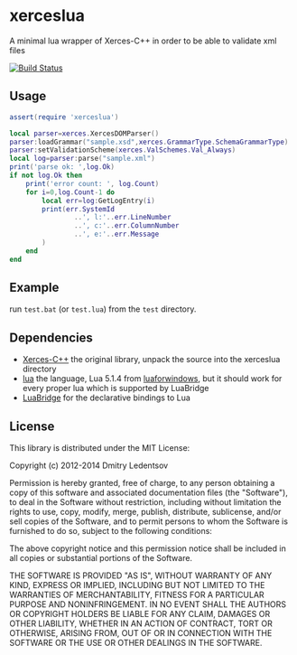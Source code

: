 xerceslua
=========

A minimal lua wrapper of Xerces-C++ in order to be able to validate xml files

[![Build Status](https://travis-ci.org/d-led/xerceslua.svg?branch=master)](https://travis-ci.org/d-led/xerceslua)

Usage
-----

````lua
assert(require 'xerceslua')

local parser=xerces.XercesDOMParser()
parser:loadGrammar("sample.xsd",xerces.GrammarType.SchemaGrammarType)
parser:setValidationScheme(xerces.ValSchemes.Val_Always)
local log=parser:parse("sample.xml")
print('parse ok: ',log.Ok)
if not log.Ok then
    print('error count: ', log.Count)
    for i=0,log.Count-1 do
        local err=log:GetLogEntry(i)
        print(err.SystemId
        		..', l:'..err.LineNumber
        		..', c:'..err.ColumnNumber
        		..', e:'..err.Message
		)
    end
end
````

Example
-------

run `test.bat` (or `test.lua`) from the `test` directory.

Dependencies
------------

 * [Xerces-C++](http://xerces.apache.org/xerces-c/) the original library, unpack the source into the xerceslua directory
 * [lua](http://www.lua.org/) the language, Lua 5.1.4 from [luaforwindows](http://code.google.com/p/luaforwindows/), but it should work for every proper lua which is supported by LuaBridge
 * [LuaBridge](https://github.com/vinniefalco/LuaBridge) for the declarative bindings to Lua

License
-------

This library is distributed under the MIT License:

Copyright (c) 2012-2014 Dmitry Ledentsov

Permission is hereby granted, free of charge, to any person
obtaining a copy of this software and associated documentation
files (the "Software"), to deal in the Software without
restriction, including without limitation the rights to use,
copy, modify, merge, publish, distribute, sublicense, and/or sell
copies of the Software, and to permit persons to whom the
Software is furnished to do so, subject to the following
conditions:

The above copyright notice and this permission notice shall be
included in all copies or substantial portions of the Software.

THE SOFTWARE IS PROVIDED "AS IS", WITHOUT WARRANTY OF ANY KIND,
EXPRESS OR IMPLIED, INCLUDING BUT NOT LIMITED TO THE WARRANTIES
OF MERCHANTABILITY, FITNESS FOR A PARTICULAR PURPOSE AND
NONINFRINGEMENT. IN NO EVENT SHALL THE AUTHORS OR COPYRIGHT
HOLDERS BE LIABLE FOR ANY CLAIM, DAMAGES OR OTHER LIABILITY,
WHETHER IN AN ACTION OF CONTRACT, TORT OR OTHERWISE, ARISING
FROM, OUT OF OR IN CONNECTION WITH THE SOFTWARE OR THE USE OR
OTHER DEALINGS IN THE SOFTWARE.
